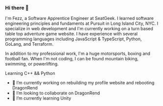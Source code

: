 ### Hi there 👋

I'm Fezz, a Software Apprentice Engineer at SeatGeek. I learned software engineering principles and fundaments at Pursuit in Long Island City, NYC. I specialize in web development and I'm currently working on a turn based table top adventure game website. I have experience with several programming languages including JavaScript & TypeScript, Python, GoLang, and Terraform.

In addition to my professional work, I'm a huge motorsports, boxing and football fan. When I'm not coding, I can be found mountain biking, swimming, or powerlifting.

Learning C++ && Python 

- 🔭 I’m currently working on rebuilding my profile website and rebooting DragonRend
- 👯 I’m looking to collaborate on DragonRend
- 🌱 I’m currently learning Unity

<!--
**jonnicwolf/jonnicwolf** is a ✨ _special_ ✨ repository because its `README.md` (this file) appears on your GitHub profile.

Here are some ideas to get you started:




- 🤔 I’m looking for help with ...
- 💬 Ask me about ...
- 📫 How to reach me: ...
- 😄 Pronouns: ...
- ⚡ Fun fact: ...
-->
